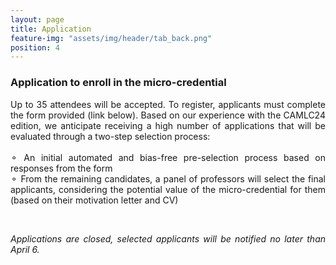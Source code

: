```yaml
---
layout: page
title: Application
feature-img: "assets/img/header/tab_back.png"
position: 4
---
```


### Application to enroll in the micro-credential

<p align="justify">
Up to 35 attendees will be accepted. To register, applicants must complete the form provided (link below). Based on our experience with the CAMLC24 edition, we anticipate receiving a high number of applications that will be evaluated through a two-step selection process:<br><br>
&#9900; An initial automated and bias-free pre-selection process based on responses from the form<br>
&#9900; From the remaining candidates, a panel of professors will select the final applicants, considering the potential value of the micro-credential for them (based on their motivation letter and CV)
</p><br>

<p align="justify">
<!-- <a href='https://docs.google.com/forms/d/e/1FAIpQLSd5O5LtxDw9IMLfRGrPsSzYgcsqA5T6XvYiwrcEXIQPvEHHlQ/viewform?usp=dialog'>Application Form</a><br>
<i>Deadline (extended due to a new agreement with the Digital Discovery journal): March 25, 2025 (17:00 CET). Selected applicants will be notified no later than April 6.</i> -->
<i>Applications are closed, selected applicants will be notified no later than April 6.</i>
</p><br>
